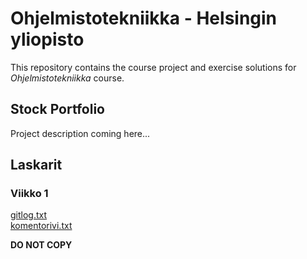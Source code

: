 # Ohjelmistotekniikka - Helsingin yliopisto

This repository contains the course project and exercise solutions for <I>Ohjelmistotekniikka</I> course.

## Stock Portfolio
Project description coming here...

## Laskarit

### Viikko 1
[gitlog.txt](https://github.com/shiftleino/stockPortfolio/blob/main/laskarit/viikko1/gitlog.txt)<br>
[komentorivi.txt](https://github.com/shiftleino/stockPortfolio/blob/main/laskarit/viikko1/komentorivi.txt)


<b>DO NOT COPY</b>
